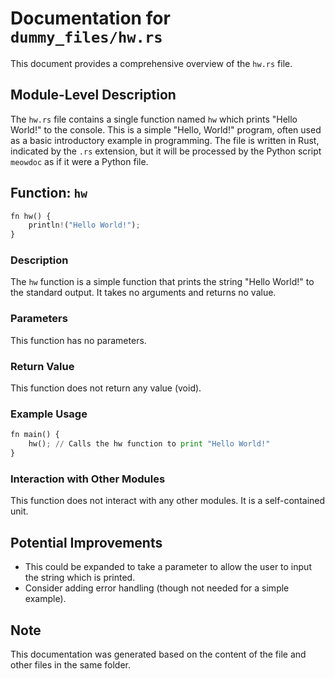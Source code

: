 # Documentation for `dummy_files/hw.rs`

This document provides a comprehensive overview of the `hw.rs` file.

## Module-Level Description

The `hw.rs` file contains a single function named `hw` which prints "Hello World!" to the console. This is a simple "Hello, World!" program, often used as a basic introductory example in programming.  The file is written in Rust, indicated by the `.rs` extension, but it will be processed by the Python script `meowdoc` as if it were a Python file.

## Function: `hw`

```python
fn hw() {
    println!("Hello World!");
}
```

### Description

The `hw` function is a simple function that prints the string "Hello World!" to the standard output.  It takes no arguments and returns no value.

### Parameters

This function has no parameters.

### Return Value

This function does not return any value (void).

### Example Usage

```python
fn main() {
    hw(); // Calls the hw function to print "Hello World!"
}
```

### Interaction with Other Modules

This function does not interact with any other modules. It is a self-contained unit.

## Potential Improvements

*   This could be expanded to take a parameter to allow the user to input the string which is printed.
*   Consider adding error handling (though not needed for a simple example).

## Note

This documentation was generated based on the content of the file and other files in the same folder.
